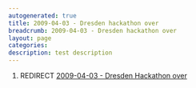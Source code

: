 ```yaml
---
autogenerated: true
title: 2009-04-03 - Dresden hackathon over
breadcrumb: 2009-04-03 - Dresden hackathon over
layout: page
categories: 
description: test description
---
```


1.  REDIRECT [2009-04-03 - Dresden Hackathon over](2009-04-03_-_Dresden_Hackathon_over "wikilink")
